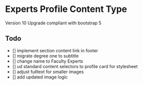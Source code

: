 # Experts Profile Content Type

Version 10 Upgrade compliant with bootstrap 5

## Todo

- [] implement section content link in footer
- [] migrate degree one to subtitle
- [] change name to Faculty Experts
- [] ud standard content selectors to profile card for stylesheet
- [] adjust fulltext for smaller images
- [] add updated image logic
